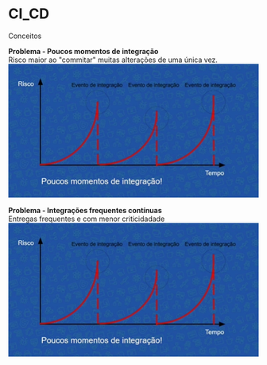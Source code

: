 # CI_CD<br>
Conceitos<br>

**Problema - Poucos momentos de integração**<br>
Risco maior ao "commitar" muitas alterações de uma única vez.<br>
<img src="https://github.com/fabiokerber/CI_CD/blob/main/img/030120221105.png">
<br />

**Problema - Integrações frequentes contínuas**<br>
Entregas frequentes e com menor criticidadade<br>
<img src="https://github.com/fabiokerber/CI_CD/blob/main/img/030120221105.png">
<br />